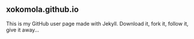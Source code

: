 ## xokomola.github.io
 
This is my GitHub user page made with Jekyll.  Download it, fork it, follow it, give it away...